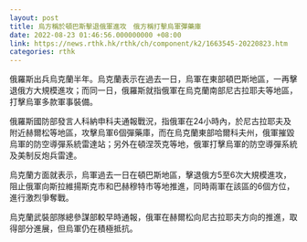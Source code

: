 ```yaml
---
layout: post
title: 烏方稱於頓巴斯擊退俄軍進攻　俄方稱打擊烏軍彈藥庫
date: 2022-08-23 01:46:56.000000000 +08:00
link: https://news.rthk.hk/rthk/ch/component/k2/1663545-20220823.htm
categories: rthk
---
```


俄羅斯出兵烏克蘭半年。烏克蘭表示在過去一日，烏軍在東部頓巴斯地區，一再擊退俄方大規模進攻；而同一日，俄羅斯就指俄軍在烏克蘭南部尼古拉耶夫等地區，打擊烏軍多款軍事裝備。

俄羅斯國防部發言人科納申科夫通報戰況，指俄軍在24小時內，於尼古拉耶夫及附近赫爾松等地區，攻擊烏軍6個彈藥庫，而在烏克蘭東部哈爾科夫州，俄軍摧毀烏軍的防空導彈系統雷達站；另外在頓涅茨克等地，俄軍打擊烏軍的防空導彈系統及美制反炮兵雷達。

烏克蘭方面就表示，烏軍過去一日在頓巴斯地區，擊退俄方5至6次大規模進攻，阻止俄軍向斯拉維揚斯克市和巴赫穆特市等地推進，同時兩軍在該區的6個方位，進行激烈爭奪戰。

烏克蘭武裝部隊總參謀部較早時通報，俄軍在赫爾松向尼古拉耶夫方向的推進，取得部分進展，但烏軍仍在積極抵抗。　
